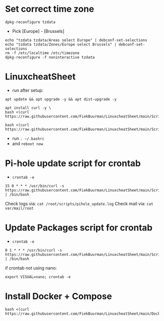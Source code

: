  # Set correct time zone
```
dpkg-reconfigure tzdata 
```
- Pick [Europe] - [Brussels]

```
echo "tzdata tzdata/Areas select Europe" | debconf-set-selections
echo "tzdata tzdata/Zones/Europe select Brussels" | debconf-set-selections
rm -f /etc/localtime /etc/timezone
dpkg-reconfigure -f noninteractive tzdata
```

# LinuxcheatSheet

- run after setup:
```
apt update && apt upgrade -y && apt dist-upgrade -y
```
```
apt install curl -y \
bash <(curl https://raw.githubusercontent.com/FiekBuurman/LinuxcheatSheet/main/Scripts/setupV2.sh)
```
```
bash <(curl https://raw.githubusercontent.com/FiekBuurman/LinuxcheatSheet/main/Scripts/setup.sh)
```
 - run ``. ~/.bashrc``
 - and `` reboot now ``

# Pi-hole update script for crontab
 - ``crontab -e``
``` 
15 0 * * * /usr/bin/curl -s https://raw.githubusercontent.com/FiekBuurman/LinuxcheatSheet/main/Scripts/pihole_update.sh | /bin/bash 
```
Check logs via: ``cat /root/scripts/pihole_update.log``
Check mail via: ``cat var/mail/root``

# Update Packages script for crontab
 - ``crontab -e``
``` 
0 1 * * * /usr/bin/curl -s https://raw.githubusercontent.com/FiekBuurman/LinuxcheatSheet/main/Scripts/update_packages.sh | /bin/bash 
```
if crontab not using nano: 
```
export VISUAL=nano; crontab -e
```

# Install Docker + Compose
```
bash <(curl https://raw.githubusercontent.com/FiekBuurman/LinuxcheatSheet/main/Docker/auto_setup_docker_debian.sh)
```
